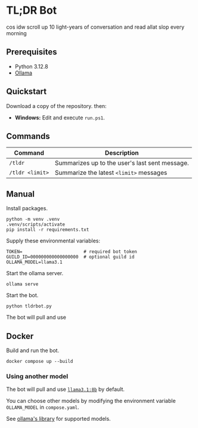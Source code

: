 # TL;DR Bot

cos idw scroll up 10 light-years of conversation and read allat slop every morning

## Prerequisites

* Python 3.12.8
* [Ollama](https://ollama.com/download)

## Quickstart

Download a copy of the repository. then:

* **Windows:** Edit and execute `run.ps1`.

## Commands

| Command         | Description                                    |
| --------------- | ---------------------------------------------- |
| `/tldr`         | Summarizes up to the user's last sent message. |
| `/tldr <limit>` | Summarize the latest `<limit>` messages        |

## Manual

Install packages.

```pwsh
python -m venv .venv
.venv/scripts/activate
pip install -r requirements.txt
```

Supply these environmental variables:

```
TOKEN=                       # required bot token
GUILD_ID=000000000000000000  # optional guild id
OLLAMA_MODEL=llama3.1
```

Start the ollama server.

```pwsh
ollama serve
```

Start the bot.

```pwsh
python tldrbot.py
```

The bot will pull and use 

## Docker

Build and run the bot.

```pwsh
docker compose up --build
```

### Using another model

The bot will pull and use [`llama3.1:8b`](https://ollama.com/library/llama3.1) by default.

You can choose other models by modifying the environment variable `OLLAMA_MODEL` in `compose.yaml`.

See [ollama's library](https://ollama.com/library) for supported models.